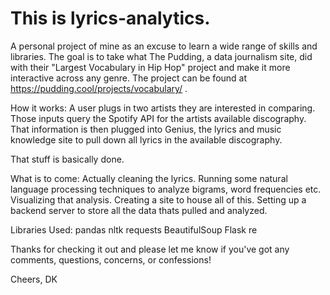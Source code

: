 # This is lyrics-analytics. 
A personal project of mine as an excuse to learn a wide range of skills and libraries.
The goal is to take what The Pudding, a data journalism site, did with their "Largest Vocabulary in Hip Hop" project and make it more interactive across any genre.
The project can be found at https://pudding.cool/projects/vocabulary/ .

How it works:
A user plugs in two artists they are interested in comparing.
Those inputs query the Spotify API for the artists available discography.
That information is then plugged into Genius, the lyrics and music knowledge site to pull down all lyrics in the available discography.

That stuff is basically done.

What is to come:
Actually cleaning the lyrics.
Running some natural language processing techniques to analyze bigrams, word frequencies etc.
Visualizing that analysis.
Creating a site to house all of this.
Setting up a backend server to store all the data thats pulled and analyzed.

Libraries Used:
pandas
nltk
requests
BeautifulSoup
Flask
re


Thanks for checking it out and please let me know if you've got any comments, questions, concerns, or confessions!

Cheers,
DK
